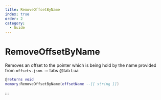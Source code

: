 ```yaml
---
title: RemoveOffsetByName
index: true
order: 2
category:
  - Guide
---
```


# RemoveOffsetByName
Removes an offset to the pointer which is being hold by the name provided from `offsets.json`.
::: tabs
@tab Lua
```lua
@returns void
memory:RemoveOffsetByName(offsetName --[[ string ]])
```

:::